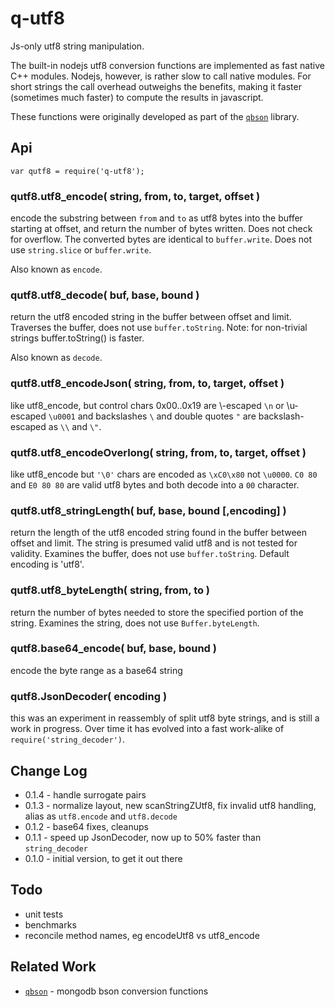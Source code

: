 q-utf8
======

Js-only utf8 string manipulation.

The built-in nodejs utf8 conversion functions are implemented as fast native
C++ modules.  Nodejs, however, is rather slow to call native modules.  For
short strings the call overhead outweighs the benefits, making it faster
(sometimes much faster) to compute the results in javascript.

These functions were originally developed as part of the
[`qbson`](https://github.com/andrasq/node-qbson) library.


Api
---

    var qutf8 = require('q-utf8');

### qutf8.utf8_encode( string, from, to, target, offset )

encode the substring between `from` and `to` as utf8 bytes into the buffer
starting at offset, and return the number of bytes written.  Does not check
for overflow. The converted bytes are identical to `buffer.write`. Does not
use `string.slice` or `buffer.write`.

Also known as `encode`.

### qutf8.utf8_decode( buf, base, bound )

return the utf8 encoded string in the buffer between offset and limit.
Traverses the buffer, does not use `buffer.toString`. Note: for non-trivial
strings buffer.toString() is faster.

Also known as `decode`.

### qutf8.utf8_encodeJson( string, from, to, target, offset )

like utf8_encode, but control chars 0x00..0x19 are \\-escaped `\n` or \\u-escaped
`\u0001` and backslashes `\` and double quotes `"` are backslash-escaped as `\\` and `\"`.

### qutf8.utf8_encodeOverlong( string, from, to, target, offset )

like utf8_encode but `'\0'` chars are encoded as `\xC0\x80` not `\u0000`.
`C0 80` and `E0 80 80` are valid utf8 bytes and both decode into a `00` character.

### qutf8.utf8_stringLength( buf, base, bound [,encoding] )

return the length of the utf8 encoded string found in the buffer between
offset and limit.  The string is presumed valid utf8 and is not tested for
validity. Examines the buffer, does not use `buffer.toString`.  Default
encoding is 'utf8'.

### qutf8.utf8_byteLength( string, from, to )

return the number of bytes needed to store the specified portion of the string.
Examines the string, does not use `Buffer.byteLength`.

### qutf8.base64_encode( buf, base, bound )

encode the byte range as a base64 string

### qutf8.JsonDecoder( encoding )

this was an experiment in reassembly of split utf8 byte strings, and is
still a work in progress.  Over time it has evolved into a fast
work-alike of `require('string_decoder')`.


Change Log
----------

- 0.1.4 - handle surrogate pairs
- 0.1.3 - normalize layout, new scanStringZUtf8, fix invalid utf8 handling, alias as `utf8.encode` and `utf8.decode`
- 0.1.2 - base64 fixes, cleanups
- 0.1.1 - speed up JsonDecoder, now up to 50% faster than `string_decoder`
- 0.1.0 - initial version, to get it out there


Todo
----

- unit tests
- benchmarks
- reconcile method names, eg encodeUtf8 vs utf8_encode


Related Work
------------

- [`qbson`](https://github.com/andrasq/node-qbson) - mongodb bson conversion functions
